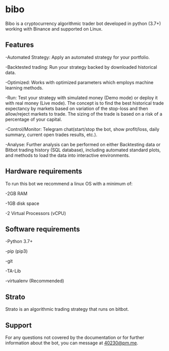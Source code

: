 # bibo

Bibo is a cryptocurrency algorithmic trader bot developed in python (3.7+) working with Binance and supported on Linux.

## Features

-Automated Strategy: Apply an automated strategy for your portfolio.

-Backtested trading: Run your strategy backed by downloaded historical data.

-Optimized: Works with optimized parameters which employs machine learning methods.

-Run: Test your strategy with simulated money (Demo mode) or deploy it with real money (Live mode). The concept is to find the best historical trade expectancy by markets based on variation of the stop-loss and then allow/reject markets to trade. The sizing of the trade is based on a risk of a percentage of your capital.

-Control/Monitor: Telegram chat(start/stop the bot, show profit/loss, daily summary, current open trades results, etc.).

-Analyse: Further analysis can be performed on either Backtesting data or Bitbot trading history (SQL database), including automated standard plots, and methods to load the data into interactive environments.

## Hardware requirements

To run this bot we recommend a linux OS with a minimum of:

-2GB RAM

-1GB disk space

-2 Virtual Processors (vCPU)

## Software requirements

-Python 3.7+

-pip (pip3)

-git

-TA-Lib

-virtualenv (Recommended)

## Strato

Strato is an algorithmic trading strategy that runs on bitbot.

## Support

For any questions not covered by the documentation or for further information about the bot, you can message at 40230@pm.me.
